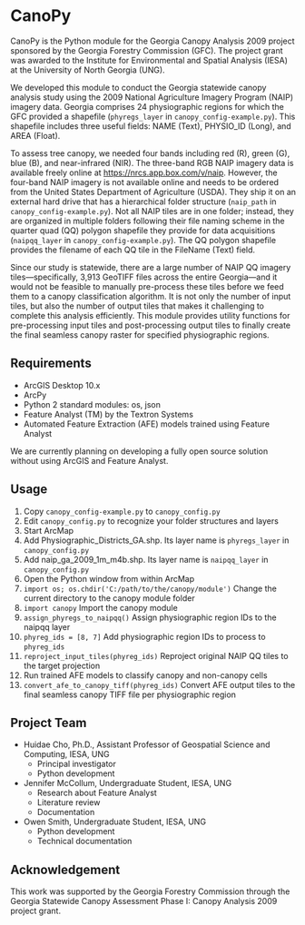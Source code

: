 # CanoPy

CanoPy is the Python module for the Georgia Canopy Analysis 2009 project sponsored by the Georgia Forestry Commission (GFC). The project grant was awarded to the Institute for Environmental and Spatial Analysis (IESA) at the University of North Georgia (UNG).

We developed this module to conduct the Georgia statewide canopy analysis study using the 2009 National Agriculture Imagery Program (NAIP) imagery data. Georgia comprises 24 physiographic regions for which the GFC provided a shapefile (``phyregs_layer`` in ``canopy_config-example.py``). This shapefile includes three useful fields: NAME (Text), PHYSIO_ID (Long), and AREA (Float).

To assess tree canopy, we needed four bands including red (R), green (G), blue (B), and near-infrared (NIR). The three-band RGB NAIP imagery data is available freely online at https://nrcs.app.box.com/v/naip. However, the four-band NAIP imagery is not available online and needs to be ordered from the United States Department of Agriculture (USDA). They ship it on an external hard drive that has a hierarchical folder structure (``naip_path`` in ``canopy_config-example.py``). Not all NAIP tiles are in one folder; instead, they are organized in multiple folders following their file naming scheme in the quarter quad (QQ) polygon shapefile they provide for data acquisitions (``naipqq_layer`` in ``canopy_config-example.py``). The QQ polygon shapefile provides the filename of each QQ tile in the FileName (Text) field.

Since our study is statewide, there are a large number of NAIP QQ imagery tiles&mdash;specifically, 3,913 GeoTIFF files across the entire Georgia&mdash;and it would not be feasible to manually pre-process these tiles before we feed them to a canopy classification algorithm. It is not only the number of input tiles, but also the number of output tiles that makes it challenging to complete this analysis efficiently. This module provides utility functions for pre-processing input tiles and post-processing output tiles to finally create the final seamless canopy raster for specified physiographic regions.

## Requirements

* ArcGIS Desktop 10.x
* ArcPy
* Python 2 standard modules: os, json
* Feature Analyst (TM) by the Textron Systems
* Automated Feature Extraction (AFE) models trained using Feature Analyst

We are currently planning on developing a fully open source solution without using ArcGIS and Feature Analyst.

## Usage

1. Copy ``canopy_config-example.py`` to ``canopy_config.py``
1. Edit ``canopy_config.py`` to recognize your folder structures and layers
1. Start ArcMap
1. Add Physiographic_Districts_GA.shp. Its layer name is ``phyregs_layer`` in ``canopy_config.py``
1. Add naip_ga_2009_1m_m4b.shp. Its layer name is ``naipqq_layer`` in ``canopy_config.py``
1. Open the Python window from within ArcMap
1. ``import os; os.chdir('C:/path/to/the/canopy/module')`` Change the current directory to the canopy module folder
1. ``import canopy`` Import the canopy module
1. ``assign_phyregs_to_naipqq()`` Assign physiographic region IDs to the naipqq layer
1. ``phyreg_ids = [8, 7]`` Add physiographic region IDs to process to ``phyreg_ids``
1. ``reproject_input_tiles(phyreg_ids)`` Reproject original NAIP QQ tiles to the target projection
1. Run trained AFE models to classify canopy and non-canopy cells
1. ``convert_afe_to_canopy_tiff(phyreg_ids)`` Convert AFE output tiles to the final seamless canopy TIFF file per physiographic region

## Project Team

* Huidae Cho, Ph.D., Assistant Professor of Geospatial Science and Computing, IESA, UNG
  * Principal investigator
  * Python development
* Jennifer McCollum, Undergraduate Student, IESA, UNG
  * Research about Feature Analyst
  * Literature review
  * Documentation
* Owen Smith, Undergraduate Student, IESA, UNG
  * Python development
  * Technical documentation

## Acknowledgement

This work was supported by the Georgia Forestry Commission through the Georgia Statewide Canopy Assessment Phase I: Canopy Analysis 2009 project grant.
